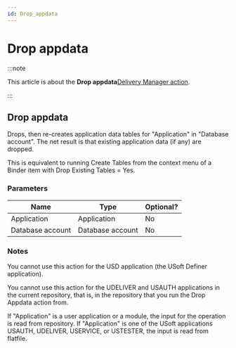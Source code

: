 ```yaml
---
id: Drop_appdata
---
```


# Drop appdata




:::note

This article is about the **Drop appdata**[Delivery Manager action](/docs/Continuous_delivery/Delivery_Manager_actions_by_name).

:::

## **Drop appdata**

Drops, then re-creates application data tables for "Application" in "Database account". The net result is that existing application data (if any) are dropped.

This is equivalent to running Create Tables from the context menu of a Binder item with Drop Existing Tables = Yes.

### Parameters

|**Name**|**Type**|**Optional?**|
|--------|--------|--------|
|Application|Application|No      |
|Database account|Database account|No      |



### Notes

You cannot use this action for the USD application (the USoft Definer application).

You cannot use this action for the UDELIVER and USAUTH applications in the current repository, that is, in the repository that you run the Drop Appdata action from.

If "Application" is a user application or a module, the input for the operation is read from repository. If "Application" is one of the USoft applications USAUTH, UDELIVER, USERVICE, or USTESTER, the input is read from flatfile.